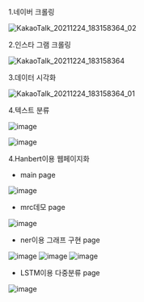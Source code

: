 1.네이버 크롤링


![KakaoTalk_20211224_183158364_02](https://user-images.githubusercontent.com/88877270/147343596-7c446730-b0af-44af-b56a-5d3125e568a7.gif)

2.인스타 그램 크롤링


![KakaoTalk_20211224_183158364](https://user-images.githubusercontent.com/88877270/147423335-d91d7ac8-2c43-469b-879f-2b665370bc09.gif)

3.데이터 시각화


![KakaoTalk_20211224_183158364_01](https://user-images.githubusercontent.com/88877270/147423343-cbd92cef-795e-47dd-8ca0-b7dd5e56cecd.gif)

4.텍스트 분류

![image](https://user-images.githubusercontent.com/88877270/147432444-14ba161e-dd9b-4d14-9a9a-13eb49c0d144.png)


![image](https://user-images.githubusercontent.com/88877270/147432504-5ce2cc27-9898-4d66-9643-5ba5df2f0e78.png)



4.Hanbert이용 웹페이지화
- main page

![image](https://user-images.githubusercontent.com/89976847/148376419-36e6892b-83f6-4b23-aa6d-fd93015df8ef.png)

- mrc데모 page

![image](https://user-images.githubusercontent.com/89976847/148376021-ff3be867-3972-443d-93ff-f25260f7a600.png)

- ner이용 그래프 구현 page

![image](https://user-images.githubusercontent.com/89976847/148376038-911c0049-ccc4-4826-a357-e8e5891fd534.png)
![image](https://user-images.githubusercontent.com/89976847/148376045-f99e391a-06f7-4a75-be4f-cdce0a885535.png)
![image](https://user-images.githubusercontent.com/89976847/148376062-ad79a01e-949b-477b-b70b-2d6d32aad4e0.png)

- LSTM이용 다중분류 page

![image](https://user-images.githubusercontent.com/89976847/148376245-86363270-8ecc-42a7-83bb-0ce91a3284bd.png)


